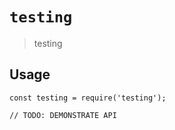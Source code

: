 # `testing`

> testing

## Usage

```
const testing = require('testing');

// TODO: DEMONSTRATE API
```
